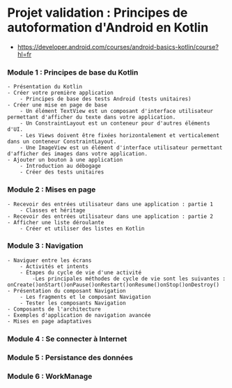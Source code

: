# Projet validation : Principes de autoformation d'Android en Kotlin
- https://developer.android.com/courses/android-basics-kotlin/course?hl=fr
### Module 1 : Principes de base du Kotlin
    - Présentation du Kotlin
    - Créer votre première application
        - Principes de base des tests Android (tests unitaires)
    - Créer une mise en page de base
        - Un élément TextView est un composant d'interface utilisateur permettant d'afficher du texte dans votre application.
        - Un ConstraintLayout est un conteneur pour d'autres éléments d'UI.
        - Les Views doivent être fixées horizontalement et verticalement dans un conteneur ConstraintLayout.
        - Une ImageView est un élément d'interface utilisateur permettant d'afficher des images dans votre application.
    - Ajouter un bouton à une application
        - Introduction au débogage
        - Créer des tests unitaires
### Module 2 : Mises en page
    - Recevoir des entrées utilisateur dans une application : partie 1
        - Classes et héritage 
    - Recevoir des entrées utilisateur dans une application : partie 2
    - Afficher une liste déroulante
        - Créer et utiliser des listes en Kotlin
### Module 3 : Navigation
    - Naviguer entre les écrans
        - Activités et intents
        - Étapes du cycle de vie d'une activité
            -Les principales méthodes de cycle de vie sont les suivantes : onCreate()onStart()onPause()onRestart()onResume()onStop()onDestroy()
    - Présentation du composant Navigation
        - Les fragments et le composant Navigation
        - Tester les composants Navigation
    - Composants de l'architecture
    - Exemples d'application de navigation avancée
    - Mises en page adaptatives
### Module 4 : Se connecter à Internet
### Module 5 : Persistance des données
### Module 6 : WorkManage